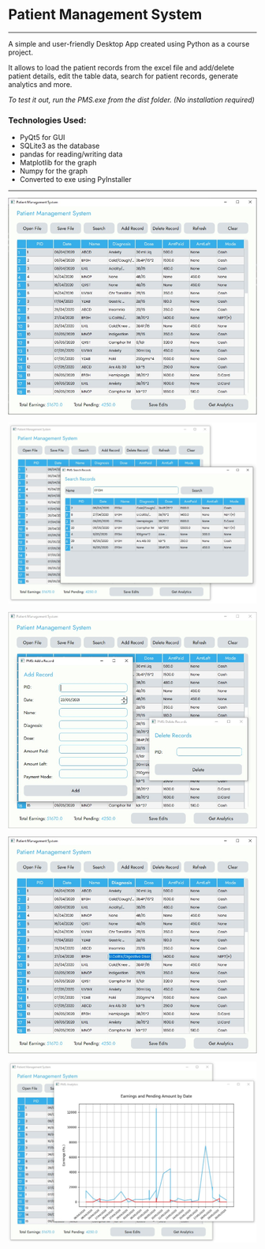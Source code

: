 # Patient Management System #

- - - -

A simple and user-friendly Desktop App created using Python as a course project.  

It allows to load the patient records from the excel file and add/delete patient details, edit the table data, search for patient records, generate analytics and more.  

_To test it out, run the PMS.exe from the dist folder. (No installation required)_  

### Technologies Used: ###
* PyQt5 for GUI
* SQLite3 as the database
* pandas for reading/writing data
* Matplotlib for the graph
* Numpy for the graph
* Converted to exe using PyInstaller

- - - -

![screenshot1](https://github.com/Harshit-Sonawala/Patient_Management_System/blob/master/screenshots/ss1.jpg)  

![screenshot2](https://github.com/Harshit-Sonawala/Patient_Management_System/blob/master/screenshots/ss2.jpg)  

![screenshot3](https://github.com/Harshit-Sonawala/Patient_Management_System/blob/master/screenshots/ss3.jpg)  

![screenshot4](https://github.com/Harshit-Sonawala/Patient_Management_System/blob/master/screenshots/ss4.jpg)  

![screenshot5](https://github.com/Harshit-Sonawala/Patient_Management_System/blob/master/screenshots/ss5.jpg)  
